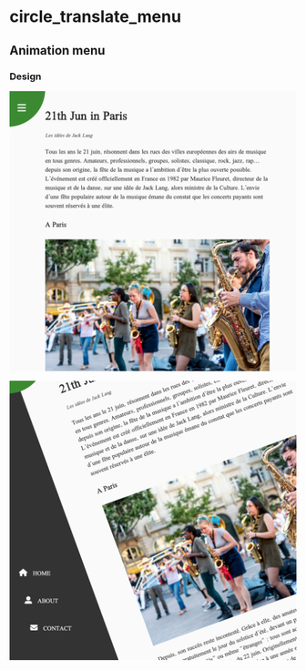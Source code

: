# circle_translate_menu
## Animation menu 


### Design
![enter image description here](https://raw.githubusercontent.com/SoftJavascript/circle_translate_menu/main/readme_pic/1.png)

![enter image description here](https://raw.githubusercontent.com/SoftJavascript/circle_translate_menu/main/readme_pic/2.png)
